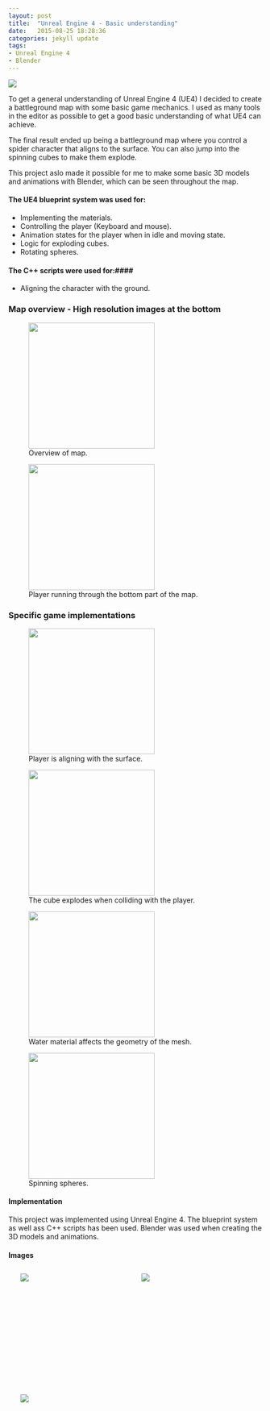 ```yaml
---
layout: post
title:  "Unreal Engine 4 - Basic understanding"
date:   2015-08-25 18:28:36
categories: jekyll update
tags:
- Unreal Engine 4
- Blender
---
```


<img src="{{ site.baseurl }}/assets/portfolio/unrealoverview/11.png">

To get a general understanding of Unreal Engine 4 (UE4) I decided to create a battleground map with some basic game mechanics. I used as many tools in the editor as possible to get a good basic understanding of what UE4 can achieve.

The final result ended up being a battleground map where you control a spider character that aligns to the surface. You can also jump into the spinning cubes to make them explode.

This project aslo made it possible for me to make some basic 3D models and animations with Blender, which can be seen throughout the map.

#### The UE4 blueprint system was used for: ####

- Implementing the materials.
- Controlling the player (Keyboard and mouse).
- Animation states for the player when in idle and moving state.
- Logic for exploding cubes.
- Rotating spheres.

#### The C++ scripts were used for:#### 

- Aligning the character with the ground.

### Map overview - High resolution images at the bottom ###

<figure>
  <img src="{{ site.baseurl }}/assets/portfolio/unrealoverview/GIF/OverviewFlyingTrimmed.gif" height="250px">
  <figcaption> Overview of map. </figcaption>
</figure>

<figure>
  <img src="{{ site.baseurl }}/assets/portfolio/unrealoverview/GIF/OverviewBottomTrimmed.gif" height="250px">
  <figcaption> Player running through the bottom part of the map. </figcaption>
</figure>

### Specific game implementations ### 

<figure>
  <img src="{{ site.baseurl }}/assets/portfolio/unrealoverview/GIF/SurfaceRotationTrimmed.gif" height="250px">
  <figcaption> Player is aligning with the surface. </figcaption>
</figure>

<figure>
  <img src="{{ site.baseurl }}/assets/portfolio/unrealoverview/GIF/ExplosionTrimmed.gif" height="250px">
  <figcaption> The cube explodes when colliding with the player. </figcaption>
</figure>

<figure>
  <img src="{{ site.baseurl }}/assets/portfolio/unrealoverview/GIF/Water2Trimmed.gif" height="250px">
  <figcaption> Water material affects the geometry of the mesh. </figcaption>
</figure>

<figure>
  <img src="{{ site.baseurl }}/assets/portfolio/unrealoverview/GIF/SpinningBallsTrimmed.gif" height="250px"/>
  <figcaption> Spinning spheres. </figcaption>
</figure>

#### Implementation ####

This project was implemented using Unreal Engine 4. The blueprint system as well ass C++ scripts has been used. Blender was used when creating the 3D models and animations.

#### Images ####

<style>
	ul#menu li {
		float: left;
	    display:inline;
	    margin: 10px 10px 0 0;
	}
	ul#menu {
		margin: 0 0 0 0;
	}
	div.img li {
		height: 230px;
		width: 230px;
		overflow: hidden;
	}

	div.img img {
		max-height: 100%;
		max-width: 100%;
	}
</style>

<div class="img">
	<ul id="menu">
		<li><a href="{{ site.baseurl }}/assets/portfolio/unrealoverview/1.png">
			<img src="{{ site.baseurl }}/assets/portfolio/unrealoverview/1.png"/>
		</a>
		</li>
		  	<li><a href="{{ site.baseurl }}/assets/portfolio/unrealoverview/2.png">
			<img src="{{ site.baseurl }}/assets/portfolio/unrealoverview/2.png"/>
		</a>
		</li>
		</li>
		  	<li><a href="{{ site.baseurl }}/assets/portfolio/unrealoverview/3.png">
			<img src="{{ site.baseurl }}/assets/portfolio/unrealoverview/3.png"/>
		</a>
		</li>
	</ul>

	<ul id="menu">
		<li><a href="{{ site.baseurl }}/assets/portfolio/unrealoverview/4.png">
			<img src="{{ site.baseurl }}/assets/portfolio/unrealoverview/4.png"/>
		</a>
		</li>
		  	<li><a href="{{ site.baseurl }}/assets/portfolio/unrealoverview/5.png">
			<img src="{{ site.baseurl }}/assets/portfolio/unrealoverview/5.png"/>
		</a>
		</li>
		</li>
		  	<li><a href="{{ site.baseurl }}/assets/portfolio/unrealoverview/6.png">
			<img src="{{ site.baseurl }}/assets/portfolio/unrealoverview/6.png"/>
		</a>
		</li>
	</ul>

	<ul id="menu">
		<li><a href="{{ site.baseurl }}/assets/portfolio/unrealoverview/7.png">
			<img src="{{ site.baseurl }}/assets/portfolio/unrealoverview/7.png"/>
		</a>
		</li>
		  	<li><a href="{{ site.baseurl }}/assets/portfolio/unrealoverview/8.png">
			<img src="{{ site.baseurl }}/assets/portfolio/unrealoverview/8.png"/>
		</a>
		</li>
		</li>
		  	<li><a href="{{ site.baseurl }}/assets/portfolio/unrealoverview/9.png">
			<img src="{{ site.baseurl }}/assets/portfolio/unrealoverview/9.png"/>
		</a>
		</li>
	</ul>

	<ul id="menu">
		<li><a href="{{ site.baseurl }}/assets/portfolio/unrealoverview/10.png">
			<img src="{{ site.baseurl }}/assets/portfolio/unrealoverview/10.png"/>
		</a>
		</li>
		  	<li><a href="{{ site.baseurl }}/assets/portfolio/unrealoverview/11.png">
			<img src="{{ site.baseurl }}/assets/portfolio/unrealoverview/11.png"/>
		</a>
		</li>
		</li>
		  	<li><a href="{{ site.baseurl }}/assets/portfolio/unrealoverview/12.png">
			<img src="{{ site.baseurl }}/assets/portfolio/unrealoverview/12.png"/>
		</a>
		</li>
	</ul>

	<ul id="menu">
		<li><a href="{{ site.baseurl }}/assets/portfolio/unrealoverview/13.png">
			<img src="{{ site.baseurl }}/assets/portfolio/unrealoverview/13.png"/>
		</a>
		</li>
		  	<li><a href="{{ site.baseurl }}/assets/portfolio/unrealoverview/14.png">
			<img src="{{ site.baseurl }}/assets/portfolio/unrealoverview/14.png"/>
		</a>
		</li>
		</li>
	</ul>
</div>

[ZackWebPage]:      http://wzackw.com
[LudumDare]: 		http://ludumdare.com/compo/ludum-dare-33/